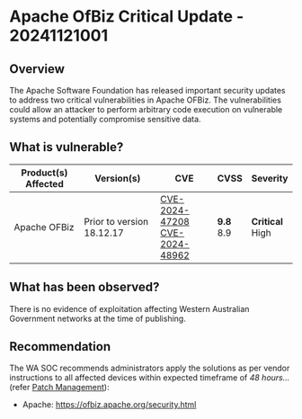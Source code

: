 # Apache OfBiz Critical Update - 20241121001

## Overview

The Apache Software Foundation has released important security updates to address two critical vulnerabilities in Apache OFBiz. The vulnerabilities could allow an attacker to perform arbitrary code execution on vulnerable systems and potentially compromise sensitive data.

## What is vulnerable?

| Product(s) Affected | Version(s)                | CVE                                                                                                                                     | CVSS            | Severity              |
| ------------------- | ------------------------- | --------------------------------------------------------------------------------------------------------------------------------------- | --------------- | --------------------- |
| Apache OFBiz        | Prior to version 18.12.17 | [CVE-2024-47208](https://nvd.nist.gov/vuln/detail/CVE-2024-47208) <br>[CVE-2024-48962](https://nvd.nist.gov/vuln/detail/CVE-2024-48962) | **9.8** <br>8.9 | **Critical** <br>High |

## What has been observed?

There is no evidence of exploitation affecting Western Australian Government networks at the time of publishing.

## Recommendation

The WA SOC recommends administrators apply the solutions as per vendor instructions to all affected devices within expected timeframe of *48 hours...* (refer [Patch Management](../guidelines/patch-management.md)):

- Apache: <https://ofbiz.apache.org/security.html>
